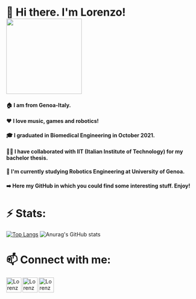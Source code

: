 

# 👋 Hi there. I'm Lorenzo! <img src="https://media.giphy.com/media/GQlUu7wLzZ7iGNhzQJ/giphy.gif" height=200>

#### 🏠 I am from Genoa-Italy.
#### ❤️ I love music, games and robotics!
#### 🎓 I graduated in Biomedical Engineering in October 2021.
#### 👨‍💻 I have collaborated with IIT (Italian Institute of Technology) for my bachelor thesis. 
#### 🤖 I'm currently studying Robotics Engineering at University of Genoa. 
#### ➡️ Here my GitHub in which you could find some interesting stuff. Enjoy!

# ⚡ Stats:
[![Top Langs](https://github-readme-stats.vercel.app/api/top-langs/?username=LoreBene99&layout=compact)](https://github.com/anuraghazra/github-readme-stats)
![Anurag's GitHub stats](https://github-readme-stats.vercel.app/api?username=LoreBene99&theme=cobalt)

# 📫 Connect with me:
    
   <a href="https://it.linkedin.com">
   <a href="https://www.linkedin.com/in/lorenzo-benedetti-1b1114228/">

   <img align="left" alt="Lorenzo's Linkedin" width="40px" src="https://cdn-icons-png.flaticon.com/512/174/174857.png" />

   </a>

   <a href="lorebene@live.it">
   <a href="mailto:lorebene@live.it">

  <img align="left" alt="Lorenzo's Email Address" width="40px" src="https://www.pngkit.com/png/full/84-841048_envelop-email-icon-email-icon-png-red.png" />

  </a>

  <a href="https://www.instagram.com/lorebenedetti_/">
  <img align="left" alt="Lorenzo's Instagram" width="40px" src="https://upload.wikimedia.org/wikipedia/commons/a/a5/Instagram_icon.png" />

  </a>  
  
<!--
**LoreBene99/LoreBene99** is a ✨ _special_ ✨ repository because its `README.md` (this file) appears on your GitHub profile.

Here are some ideas to get you started:

- 🔭 I’m currently working on ...
- 🌱 I’m currently learning ...
- 👯 I’m looking to collaborate on ...
- 🤔 I’m looking for help with ...
- 💬 Ask me about ...
- 📫 How to reach me: ...
- 😄 Pronouns: ...
- ⚡ Fun fact: ...
-->
